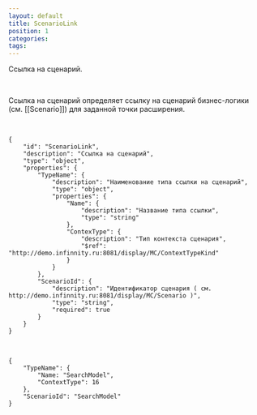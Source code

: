 ```yaml
---
layout: default
title: ScenarioLink
position: 1
categories: 
tags: 
---
```


Ссылка на сценарий.

   

Ссылка на сценарий определяет ссылку на сценарий бизнес-логики (см. [[Scenario]]) для заданной точки расширения.

   

```
{
	"id": "ScenarioLink",
	"description": "Ссылка на сценарий",
	"type": "object",
	"properties": {
		"TypeName": {
			"description": "Наименование типа ссылки на сценарий",
			"type": "object",
			"properties": {
				"Name": {
					"description": "Название типа ссылки",
					"type": "string"
				},
				"ContexType": {
					"description": "Тип контекста сценария",
            		"$ref": "http://demo.infinnity.ru:8081/display/MC/ContextTypeKind"
				}		
			}
		},
		"ScenarioId": {
			"description": "Идентификатор сценария ( см. http://demo.infinnity.ru:8081/display/MC/Scenario )",
			"type": "string",
			"required": true
		}
	}
}
```

   

```
{
	"TypeName": {
		"Name: "SearchModel",
		"ContextType": 16			
	},
	"ScenarioId": "SearchModel"
}	
```

 

 

